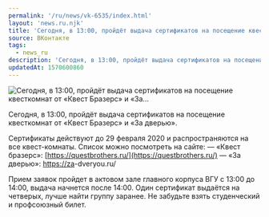 ```yaml
---
permalink: '/ru/news/vk-6535/index.html'
layout: 'news.ru.njk'
title: 'Сегодня, в 13:00, пройдёт выдача сертификатов на посещение квесткомнат от «Квест Бразерс» и «За'
source: ВКонтакте
tags:
  - news_ru
description: 'Сегодня, в 13:00, пройдёт выдача сертификатов на посещение квесткомнат от «Квест Бразерс» и «За…'
updatedAt: 1570600860
---
```

![Сегодня, в 13:00, пройдёт выдача сертификатов на посещение квесткомнат от «Квест Бразерс» и «За…](https://sun9-31.userapi.com/impf/c850528/v850528172/1dc331/RYa93xGvmpI.jpg?size=1024x658&quality=96&proxy=1&sign=4f791594d9835ae6a9a889f8b5eb8b92&c_uniq_tag=l0YSpB9aXbzc3LP0ztWKJh12PrgyFbkhZ22Kfi0YNjs&type=album)

Сегодня, в 13:00, пройдёт выдача сертификатов на посещение квесткомнат от «Квест Бразерс» и «За дверью».

Сертификаты действуют до 29 февраля 2020 и распространяются на все квест-комнаты. Список можно посмотреть на сайте:
— «Квест бразерс»: [https://questbrothers.ru/](https://questbrothers.ru/)
— «За дверью»: [https://za](https://za)-dveryou.ru/

Прием заявок пройдет в актовом зале главного корпуса ВГУ с 13:00 до 14:00, выдача начнется после 14:00. Один сертификат выдаётся на четверых, лучше найти группу заранее. Не забудьте взять студенческий и профсоюзный билет.
